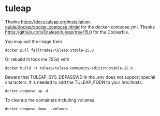 # tuleap

Thanks https://docs.tuleap.org/installation-guide/docker/docker_compose.html# for the docker-compose.yml.
Thanks https://github.com/Enalean/tuleap/tree/15.0 for the Dockerfile.

You may pull the image from
```
docker pull falltrades/tuleap:stable-15.0
```

Or rebuild (it took me 755s) with
```
docker build -t tuleap/tuleap-community-edition:stable-15.0 .
```

Beware that TULEAP_SYS_DBPASSWD in the .env does not support special characters. It is needed to add the TULEAP_FQDN to your /etc/hosts. 
```
docker-compose up -d
```

To cleanup the containers including volumes.
```
docker-compose down --volumes
```


